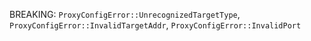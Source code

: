BREAKING: `ProxyConfigError::UnrecognizedTargetType`, `ProxyConfigError::InvalidTargetAddr`, `ProxyConfigError::InvalidPort`
